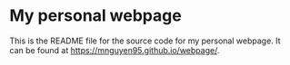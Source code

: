 # My personal webpage

This is the README file for the source code for my personal webpage. It can be found at <https://mnguyen95.github.io/webpage/>.

